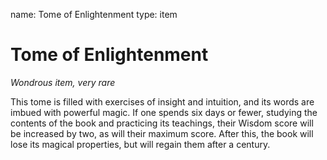 name: Tome of Enlightenment
type: item

# Tome of Enlightenment
_Wondrous item, very rare_

This tome is filled with exercises of insight and intuition, and its words are imbued with powerful magic. If one spends six days or fewer, studying the contents of the book and practicing its teachings, their Wisdom score will be increased by two, as will their maximum score. After this, the book will lose its magical properties, but will regain them after a century.
